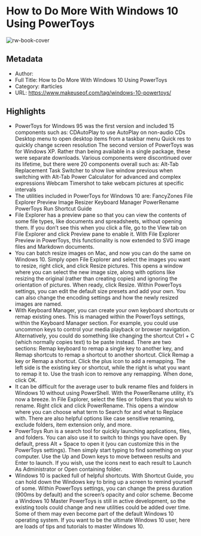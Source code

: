 # How to Do More With Windows 10 Using PowerToys

![rw-book-cover](https://readwise-assets.s3.amazonaws.com/static/images/article4.6bc1851654a0.png)

## Metadata
- Author: 
- Full Title: How to Do More With Windows 10 Using PowerToys
- Category: #articles
- URL: https://www.makeuseof.com/tag/windows-10-powertoys/

## Highlights
- PowerToys for Windows 95 was the first version and included 15 components such as:
  CDAutoPlay to use AutoPlay on non-audio CDs
  Desktop menu to open desktop items from a taskbar menu
  Quick res to quickly change screen resolution
  The second version of PowerToys was for Windows XP. Rather than being available in a single package, these were separate downloads. Various components were discontinued over its lifetime, but there were 20 components overall such as:
  Alt-Tab Replacement Task Switcher to show live window previous when switching with Alt-Tab
  Power Calculator for advanced and complex expressions
  Webcam Timershot to take webcam pictures at specific intervals
- The utilities included in PowerToys for Windows 10 are:
  FancyZones
  File Explorer Preview
  Image Resizer
  Keyboard Manager
  PowerRename
  PowerToys Run
  Shortcut Guide
- File Explorer has a preview pane so that you can view the contents of some file types, like documents and spreadsheets, without opening them.
  If you don’t see this when you click a file, go to the View tab on File Explorer and click Preview pane to enable it.
  With File Explorer Preview in PowerToys, this functionality is now extended to SVG image files and Markdown documents.
- You can batch resize images on Mac, and now you can do the same on Windows 10.
  Simply open File Explorer and select the images you want to resize, right click, and click Resize pictures.
  This opens a window where you can select the new image size, along with options like resizing the original (rather than creating copies) and ignoring the orientation of pictures. When ready, click Resize.
  Within PowerToys settings, you can edit the default size presets and add your own. You can also change the encoding settings and how the newly resized images are named.
- With Keyboard Manager, you can create your own keyboard shortcuts or remap existing ones. This is managed within the PowerToys settings, within the Keyboard Manager section.
  For example, you could use uncommon keys to control your media playback or browser navigation. Alternatively, you could do something like changing the shortcut Ctrl + C (which normally copies text) to be paste instead.
  There are two sections: Remap keyboard to remap a single key to another key, and Remap shortcuts to remap a shortcut to another shortcut.
  Click Remap a key or Remap a shortcut. Click the plus icon to add a remapping. The left side is the existing key or shortcut, while the right is what you want to remap it to. Use the trash icon to remove any remapping. When done, click OK.
- It can be difficult for the average user to bulk rename files and folders in Windows 10 without using PowerShell. With the PowerRename utility, it’s now a breeze.
  In File Explorer, select the files or folders that you wish to rename. Right click and click PowerRename.
  This opens a window where you can choose what term to Search for and what to Replace with. There are also helpful options like case sensitive renaming, exclude folders, item extension only, and more.
- PowerToys Run is a search tool for quickly launching applications, files, and folders. You can also use it to switch to things you have open.
  By default, press Alt + Space to open it (you can customize this in the PowerToys settings). Then simply start typing to find something on your computer. Use the Up and Down keys to move between results and Enter to launch.
  If you wish, use the icons next to each result to Launch As Administrator or Open containing folder.
- Windows 10 is packed full of helpful shortcuts. With Shortcut Guide, you can hold down the Windows key to bring up a screen to remind yourself of some.
  Within PowerToys settings, you can change the press duration (900ms by default) and the screen’s opacity and color scheme.
  Become a Windows 10 Master
  PowerToys is still in active development, so the existing tools could change and new utilities could be added over time. Some of them may even become part of the default Windows 10 operating system.
  If you want to be the ultimate Windows 10 user, here are loads of tips and tutorials to master Windows 10.
